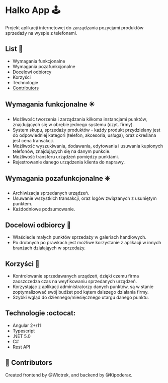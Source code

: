 # Halko App :joystick:
Projekt aplikacji internetowej do zarządzania pozycjami produktów sprzedaży na wyspie z telefonami.

## List :door:
* Wymagania funkcjonalne
* Wymagania pozafunkcjonalne
* Docelowi odbiorcy
* Korzyści
* Technologie
* [Contributors](#Contributors)

## Wymagania funkcjonalne :eight_pointed_black_star:
* Możliwość tworzenia i zarządzania kilkoma instancjami punktów, znajdujących się w obrębie jednego systemu (czyt. firmy).
* System skupu, sprzedaży produktów - każdy produkt przydzielany jest do odpowiedniej kategori (telefon, akcesoria, usługa), oraz określana jest cena transakcji.
* Możliwość wyszukiwania, dodawania, edytowania i usuwania kupionych telefonów, znajdujących się na danym punkcie.
* Możliwość transferu urządzeń pomiędzy punktami.
* Rejestrowanie danego urządzenia klienta do naprawy.

## Wymagania pozafunkcjonalne :eight_spoked_asterisk:
* Archiwizacja sprzedanych urządzeń.
* Usuwanie wszystkich transakcji, oraz logów związanych z usuniętym punktem.
* Każdodniowe podsumowanie.

## Docelowi odbiorcy :book:
* Właściecle małych punktów sprzedaży w galeriach handlowych.
* Po drobnych po prawkach jest możliwe korzystanie z aplikacji w innych branżach działająych w sprzedaży.

## Korzyści :muscle:
* Kontrolowanie sprzedawanych urządzeń, dzięki czemu firma zaoszczedza czas na weyfikowaniu sprzedanych urządzeń.
* Korzystając z aplikacji administratorzy danych punktów, są w stanie zoptymalizować swój budżet pod kątem dalszego działania firmy.
* Szybki wgląd do dziennego/miesięcznego utargu danego punktu.

## Technologie :octocat:
* Angular 2+/11
* Typescript
* .NET 5.0
* C#
* Rest API

## :rocket: Contributors
Created frontend by @Wiotrek, and backend by @Kipoderax.
